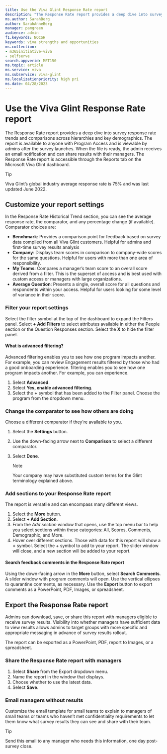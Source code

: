 ```yaml
---
title: Use the Viva Glint Response Rate report
description: "The Response Rate report provides a deep dive into survey response rates across hierarchies and key demographics."
ms.author: SarahBerg
author: SarahAnneBerg
manager: pamgreen
audience: admin
f1.keywords: NOCSH
keywords: viva strengths and opportunities
ms.collection:  
- m365initiative-viva
- selfserve 
search.appverid: MET150 
ms.topic: article
ms.service: viva
ms.subservice: viva-glint
ms.localizationpriority: high pri
ms.date: 04/28/2023
---
```


# Use the Viva Glint Response Rate report

The Response Rate report provides a deep dive into survey response rate trends and comparisons across hierarchies and key demographics. The report is available to anyone with Program Access and is viewable by admins after the survey launches. When the file is ready, the admin receives an email notification and can share results with their managers. The Response Rate report is accessible through the Reports tab on the Microsoft Viva Glint dashboard. 

  > [!TIP]
  >Viva Glint’s global industry average response rate is 75% and was last updated June 2022. 

## Customize your report settings 

In the Response Rate Historical Trend section, you can see the average response rate, the comparator, and any percentage change (if available). Comparator choices are: 

- **Benchmark**: Provides a comparison point for feedback based on survey data compiled from all Viva Glint customers. Helpful for admins and first-time survey results analysis 
- **Company**: Displays team scores in comparison to company-wide scores for the same questions. Helpful for users with more than one area of responsibility. 
- **My Teams**: Compares a manager’s team score to an overall score derived from a filter. This is the superset of access and is best used with custom access or managers with large organizations. 
- **Average Question**: Presents a single, overall score for all questions and respondents within your access. Helpful for users looking for some level of variance in their score. 

### Filter your report settings 

Select the filter symbol at the top of the dashboard to expand the Filters panel. Select **+ Add Filters** to select attributes available in either the People section or the Question Responses section. Select the **X** to hide the filter panel. 

#### What is advanced filtering? 

Advanced filtering enables you to see how one program impacts another. For example, you can review Engagement results filtered by those who had a good onboarding experience. filtering enables you to see how one program impacts another. For example, you can experience. 

1. Select **Advanced**. 
2. Select **Yes, enable advanced filtering**. 
3. Select the **+** symbol that has been added to the Filter panel. Choose the program from the dropdown menu.

### Change the comparator to see how others are doing 

Choose a different comparator if they're available to you. 

1. Select the **Settings** button. 
2. Use the down-facing arrow next to **Comparison** to select a different comparator. 
3. Select **Done**.  

   > [!NOTE]
   > Your company may have substituted custom terms for the Glint terminology explained above.

### Add sections to your Response Rate report 

The report is versatile and can encompass many different views. 

1. Select the **More** button. 
2. Select **+ Add Section**. 
3. From the *Add section* window that opens, use the top menu bar to help you select sections within these categories: All, Scores, Comments, Demographic, and More. 
4. Hover over different sections. Those with data for this report will show a **+** symbol. Select the + symbol to add to your report. The slider window will close, and a new section will be added to your report. 

#### Search feedback comments in the Response Rate report 

Using the down-facing arrow in the **More** button, select **Search Comments**. A slider window with program comments will open. Use the vertical ellipses to quarantine comments, as necessary. Use the **Export** button to export comments as a PowerPoint, PDF, Images, or spreadsheet. 

## Export the Response Rate report 

Admins can download, save, or share this report with managers eligible to receive survey results. Visibility into whether managers have sufficient data to view results allows admins to target groups with more specific and appropriate messaging in advance of survey results rollout.  

The report can be exported as a PowerPoint, PDF, report to Images, or a spreadsheet. 

### Share the Response Rate report with managers 

1. Select **Share** from the Export dropdown menu. 
2. Name the report in the window that displays. 
3. Choose whether to use the latest data. 
4. Select **Save**. 

### Email managers without results  

Customize the email template for small teams to explain to managers of small teams or teams who haven’t met confidentiality requirements to let them know what survey results they can see and share with their team.  

  > [!TIP]
  >Send this email to any manager who needs this information, one day post-survey close.    